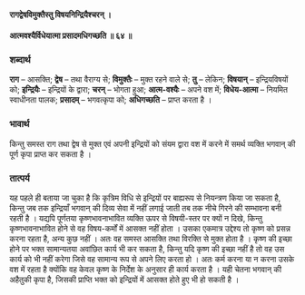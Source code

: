 #### रागद्वेषविमुक्तैस्तु विषयनिन्द्रियैश्चरन् ।
#### आत्मवश्यैर्विधेयात्मा प्रसादमधिगच्छति ॥ ६४ ॥

### शब्दार्थ

**राग** – आसक्ति; **द्वेष** – तथा वैराग्य से; **विमुक्तैः** – मुक्त रहने वाले से; **तु** – लेकिन; **विषयान्** – इन्द्रियविषयों को; **इन्द्रियैः** – इन्द्रियों के द्वारा; **चरन्** – भोगता हुआ; **आत्म-वश्यैः** – अपने वश में; **विधेय-आत्मा** – नियमित स्वाधीनता  पालक; **प्रसादम्** – भगवत्कृपा को; **अधिगच्छति** – प्राप्त करता है ।

### भावार्थ

किन्तु समस्त राग तथा द्वेष से मुक्त एवं अपनी इन्द्रियों को संयम द्वारा वश में करने में समर्थ व्यक्ति भगवान् की पूर्ण कृपा प्राप्त कर सकता है ।

### तात्पर्य

यह पहले ही बताया जा चुका है कि कृत्रिम विधि से इन्द्रियों पर बाह्यरूप से नियन्त्रण किया जा सकता है, किन्तु जब तक इन्द्रियाँ भगवान् की दिव्य सेवा में नहीं लगाई जाती तब तक नीचे गिरने की सम्भावना बनी रहती है । यद्यपि पूर्णतया कृष्णभावनाभावित व्यक्ति ऊपर से विषयी-स्तर पर क्यों न दिखे, किन्तु कृष्णभावनाभावित होने से वह विषय-कर्मों में आसक्त नहीं होता । उसका एकमात्र उद्देश्य तो कृष्ण को प्रसन्न करना रहता है, अन्य कुछ नहीं । अतः वह समस्त आसक्ति तथा विरक्ति से मुक्त होता है । कृष्ण की इच्छा होने पर भक्त सामान्यतया अवांछित कार्य भी कर सकता है, किन्तु यदि कृष्ण की इच्छा नहीं है तो वह उस कार्य को भी नहीं करेगा जिसे वह सामान्य रूप से अपने लिए करता हो । अतः कर्म करना या न करना उसके वश में रहता है क्योंकि वह केवल कृष्ण के निर्देश के अनुसार ही कार्य करता है । यही चेतना भगवान् की अहैतुकी कृपा है, जिसकी प्राप्ति भक्त को इन्द्रियों में आसक्त होते हुए भी हो सकती है ।